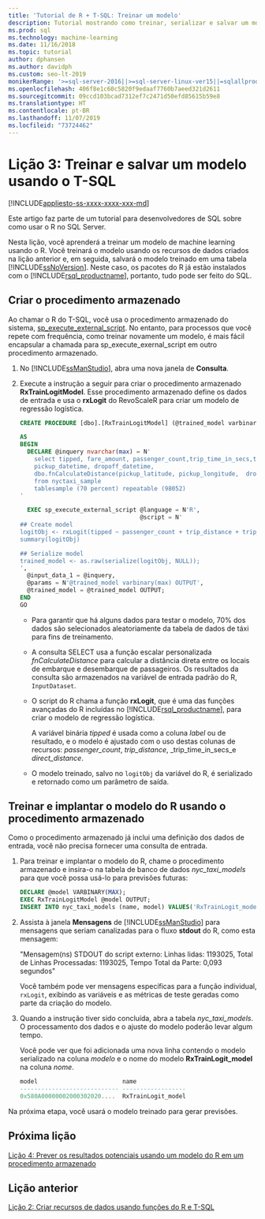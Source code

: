 ```yaml
---
title: 'Tutorial de R + T-SQL: Treinar um modelo'
description: Tutorial mostrando como treinar, serializar e salvar um modelo do R usando procedimentos armazenados do SQL Server e funções do T-SQL.
ms.prod: sql
ms.technology: machine-learning
ms.date: 11/16/2018
ms.topic: tutorial
author: dphansen
ms.author: davidph
ms.custom: seo-lt-2019
monikerRange: '>=sql-server-2016||>=sql-server-linux-ver15||=sqlallproducts-allversions'
ms.openlocfilehash: 406f8e1c60c5820f9edaaf7760b7aeed321d2611
ms.sourcegitcommit: 09ccd103bcad7312ef7c2471d50efd85615b59e8
ms.translationtype: HT
ms.contentlocale: pt-BR
ms.lasthandoff: 11/07/2019
ms.locfileid: "73724462"
---
```

# <a name="lesson-3-train-and-save-a-model-using-t-sql"></a>Lição 3: Treinar e salvar um modelo usando o T-SQL
[!INCLUDE[appliesto-ss-xxxx-xxxx-xxx-md](../../includes/appliesto-ss-xxxx-xxxx-xxx-md.md)]

Este artigo faz parte de um tutorial para desenvolvedores de SQL sobre como usar o R no SQL Server.

Nesta lição, você aprenderá a treinar um modelo de machine learning usando o R. Você treinará o modelo usando os recursos de dados criados na lição anterior e, em seguida, salvará o modelo treinado em uma tabela [!INCLUDE[ssNoVersion](../../includes/ssnoversion-md.md)]. Neste caso, os pacotes do R já estão instalados com o [!INCLUDE[rsql_productname](../../includes/rsql-productname-md.md)], portanto, tudo pode ser feito do SQL.

## <a name="create-the-stored-procedure"></a>Criar o procedimento armazenado

Ao chamar o R do T-SQL, você usa o procedimento armazenado do sistema, [sp_execute_external_script](../../relational-databases/system-stored-procedures/sp-execute-external-script-transact-sql.md). No entanto, para processos que você repete com frequência, como treinar novamente um modelo, é mais fácil encapsular a chamada para sp_execute_exernal_script em outro procedimento armazenado.

1. No [!INCLUDE[ssManStudio](../../includes/ssmanstudio-md.md)], abra uma nova janela de **Consulta**.

2. Execute a instrução a seguir para criar o procedimento armazenado **RxTrainLogitModel**. Esse procedimento armazenado define os dados de entrada e usa o **rxLogit** do RevoScaleR para criar um modelo de regressão logística.

    ```sql
    CREATE PROCEDURE [dbo].[RxTrainLogitModel] (@trained_model varbinary(max) OUTPUT)
    
    AS
    BEGIN
      DECLARE @inquery nvarchar(max) = N'
        select tipped, fare_amount, passenger_count,trip_time_in_secs,trip_distance,
        pickup_datetime, dropoff_datetime,
        dbo.fnCalculateDistance(pickup_latitude, pickup_longitude,  dropoff_latitude, dropoff_longitude) as direct_distance
        from nyctaxi_sample
        tablesample (70 percent) repeatable (98052)
    '
    
      EXEC sp_execute_external_script @language = N'R',
                                      @script = N'
    ## Create model
    logitObj <- rxLogit(tipped ~ passenger_count + trip_distance + trip_time_in_secs + direct_distance, data = InputDataSet)
    summary(logitObj)
    
    ## Serialize model 
    trained_model <- as.raw(serialize(logitObj, NULL));
    ',
      @input_data_1 = @inquery,
      @params = N'@trained_model varbinary(max) OUTPUT',
      @trained_model = @trained_model OUTPUT; 
    END
    GO
    ```

    - Para garantir que há alguns dados para testar o modelo, 70% dos dados são selecionados aleatoriamente da tabela de dados de táxi para fins de treinamento.

    - A consulta SELECT usa a função escalar personalizada *fnCalculateDistance* para calcular a distância direta entre os locais de embarque e desembarque de passageiros. Os resultados da consulta são armazenados na variável de entrada padrão do R, `InputDataset`.
  
    - O script do R chama a função **rxLogit**, que é uma das funções avançadas do R incluídas no [!INCLUDE[rsql_productname](../../includes/rsql-productname-md.md)], para criar o modelo de regressão logística.
  
        A variável binária _tipped_ é usada como a coluna *label* ou de resultado, e o modelo é ajustado com o uso destas colunas de recursos:  _passenger_count_, _trip_distance_, _trip_time_in_secs_e _direct_distance_.
  
    - O modelo treinado, salvo no `logitObj` da variável do R, é serializado e retornado como um parâmetro de saída.

## <a name="train-and-deploy-the-r-model-using-the-stored-procedure"></a>Treinar e implantar o modelo do R usando o procedimento armazenado

Como o procedimento armazenado já inclui uma definição dos dados de entrada, você não precisa fornecer uma consulta de entrada.

1. Para treinar e implantar o modelo do R, chame o procedimento armazenado e insira-o na tabela de banco de dados _nyc_taxi_models_ para que você possa usá-lo para previsões futuras:

    ```sql
    DECLARE @model VARBINARY(MAX);
    EXEC RxTrainLogitModel @model OUTPUT;
    INSERT INTO nyc_taxi_models (name, model) VALUES('RxTrainLogit_model', @model);
    ```

2. Assista à janela **Mensagens** de [!INCLUDE[ssManStudio](../../includes/ssmanstudio-md.md)] para mensagens que seriam canalizadas para o fluxo **stdout** do R, como esta mensagem: 

    "Mensagem(ns) STDOUT do script externo: Linhas lidas: 1193025, Total de Linhas Processadas: 1193025, Tempo Total da Parte: 0,093 segundos"

    Você também pode ver mensagens específicas para a função individual, `rxLogit`, exibindo as variáveis e as métricas de teste geradas como parte da criação do modelo.

3.  Quando a instrução tiver sido concluída, abra a tabela *nyc_taxi_models*. O processamento dos dados e o ajuste do modelo poderão levar algum tempo.

    Você pode ver que foi adicionada uma nova linha contendo o modelo serializado na coluna _modelo_ e o nome do modelo **RxTrainLogit_model** na coluna _nome_.

    ```sql
    model                        name
    ---------------------------- ------------------
    0x580A00000002000302020....  RxTrainLogit_model
    ```

Na próxima etapa, você usará o modelo treinado para gerar previsões.

## <a name="next-lesson"></a>Próxima lição

[Lição 4: Prever os resultados potenciais usando um modelo do R em um procedimento armazenado](../tutorials/sqldev-operationalize-the-model.md)

## <a name="previous-lesson"></a>Lição anterior

[Lição 2: Criar recursos de dados usando funções do R e T-SQL](..//tutorials/sqldev-create-data-features-using-t-sql.md)

